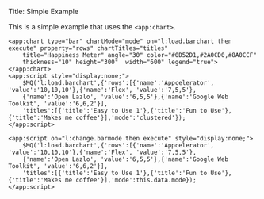 Title: Simple Example

This is a simple example that uses the `<app:chart>`.
	
	<app:chart type="bar" chartMode="mode" on="l:load.barchart then execute" property="rows" chartTitles="titles"
		title="Happiness Meter" angle="30" color="#0D52D1,#2A0CD0,#8A0CCF"
		thickness="10" height="300"  width="600" legend="true">
	</app:chart> 
	<app:script style="display:none;">    	
		$MQ('l:load.barchart',{'rows':[{'name':'Appcelerator', 'value':'10,10,10'},{'name':'Flex', 'value':'7,5,5'},
	    {'name':'Open Lazlo', 'value':'6,5,5'},{'name':'Google Web Toolkit', 'value':'6,6,2'}],
		'titles':[{'title':'Easy to Use 1'},{'title':'Fun to Use'},{'title':'Makes me coffee'}],'mode':'clustered'}); 	
	</app:script>

	<app:script on="l:change.barmode then execute" style="display:none;">    	
		$MQ('l:load.barchart',{'rows':[{'name':'Appcelerator', 'value':'10,10,10'},{'name':'Flex', 'value':'7,5,5'},
	    {'name':'Open Lazlo', 'value':'6,5,5'},{'name':'Google Web Toolkit', 'value':'6,6,2'}],
		'titles':[{'title':'Easy to Use 1'},{'title':'Fun to Use'},{'title':'Makes me coffee'}],'mode':this.data.mode}); 	
	</app:script>

	
